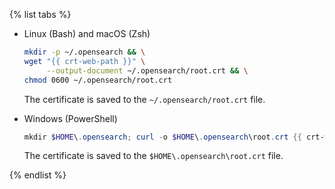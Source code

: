 {% list tabs %}

- Linux (Bash) and macOS (Zsh)

   ```bash
   mkdir -p ~/.opensearch && \
   wget "{{ crt-web-path }}" \
        --output-document ~/.opensearch/root.crt && \
   chmod 0600 ~/.opensearch/root.crt
   ```

   The certificate is saved to the `~/.opensearch/root.crt` file.

- Windows (PowerShell)

   ```powershell
   mkdir $HOME\.opensearch; curl -o $HOME\.opensearch\root.crt {{ crt-web-path }}
   ```

   The certificate is saved to the `$HOME\.opensearch\root.crt` file.

{% endlist %}
